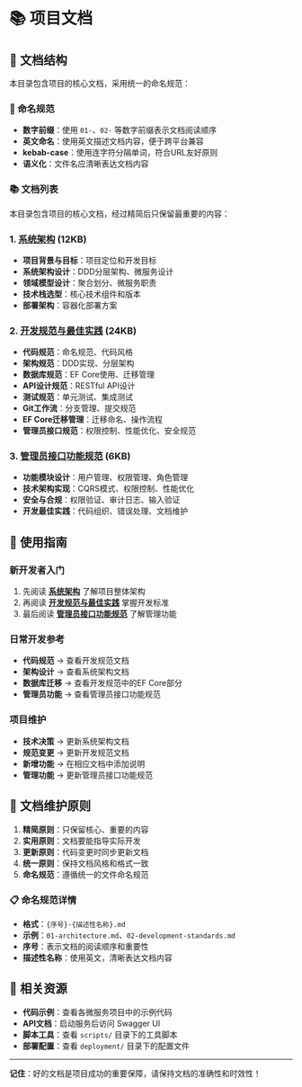 # 📚 项目文档

## 📖 文档结构

本目录包含项目的核心文档，采用统一的命名规范：

### 📝 命名规范
- **数字前缀**：使用 `01-`、`02-` 等数字前缀表示文档阅读顺序
- **英文命名**：使用英文描述文档内容，便于跨平台兼容
- **kebab-case**：使用连字符分隔单词，符合URL友好原则
- **语义化**：文件名应清晰表达文档内容

### 📚 文档列表

本目录包含项目的核心文档，经过精简后只保留最重要的内容：

### 1. [系统架构](./01-architecture.md) (12KB)
- **项目背景与目标**：项目定位和开发目标
- **系统架构设计**：DDD分层架构、微服务设计
- **领域模型设计**：聚合划分、微服务职责
- **技术栈选型**：核心技术组件和版本
- **部署架构**：容器化部署方案

### 2. [开发规范与最佳实践](./02-development-standards.md) (24KB)
- **代码规范**：命名规范、代码风格
- **架构规范**：DDD实现、分层架构
- **数据库规范**：EF Core使用、迁移管理
- **API设计规范**：RESTful API设计
- **测试规范**：单元测试、集成测试
- **Git工作流**：分支管理、提交规范
- **EF Core迁移管理**：迁移命名、操作流程
- **管理员接口规范**：权限控制、性能优化、安全规范

### 3. [管理员接口功能规范](./03-admin-interface-specification.md) (6KB)
- **功能模块设计**：用户管理、权限管理、角色管理
- **技术架构实现**：CQRS模式、权限控制、性能优化
- **安全与合规**：权限验证、审计日志、输入验证
- **开发最佳实践**：代码组织、错误处理、文档维护

## 🎯 使用指南

### 新开发者入门
1. 先阅读 **[系统架构](./01-architecture.md)** 了解项目整体架构
2. 再阅读 **[开发规范与最佳实践](./02-development-standards.md)** 掌握开发标准
3. 最后阅读 **[管理员接口功能规范](./03-admin-interface-specification.md)** 了解管理功能

### 日常开发参考
- **代码规范** → 查看开发规范文档
- **架构设计** → 查看系统架构文档
- **数据库迁移** → 查看开发规范中的EF Core部分
- **管理员功能** → 查看管理员接口功能规范

### 项目维护
- **技术决策** → 更新系统架构文档
- **规范变更** → 更新开发规范文档
- **新增功能** → 在相应文档中添加说明
- **管理功能** → 更新管理员接口功能规范

## 📝 文档维护原则

1. **精简原则**：只保留核心、重要的内容
2. **实用原则**：文档要能指导实际开发
3. **更新原则**：代码变更时同步更新文档
4. **统一原则**：保持文档风格和格式一致
5. **命名规范**：遵循统一的文件命名规范

### 📋 命名规范详情
- **格式**：`{序号}-{描述性名称}.md`
- **示例**：`01-architecture.md`、`02-development-standards.md`
- **序号**：表示文档的阅读顺序和重要性
- **描述性名称**：使用英文，清晰表达文档内容

## 🔗 相关资源

- **代码示例**：查看各微服务项目中的示例代码
- **API文档**：启动服务后访问 Swagger UI
- **脚本工具**：查看 `scripts/` 目录下的工具脚本
- **部署配置**：查看 `deployment/` 目录下的配置文件

---

**记住**：好的文档是项目成功的重要保障，请保持文档的准确性和时效性！
